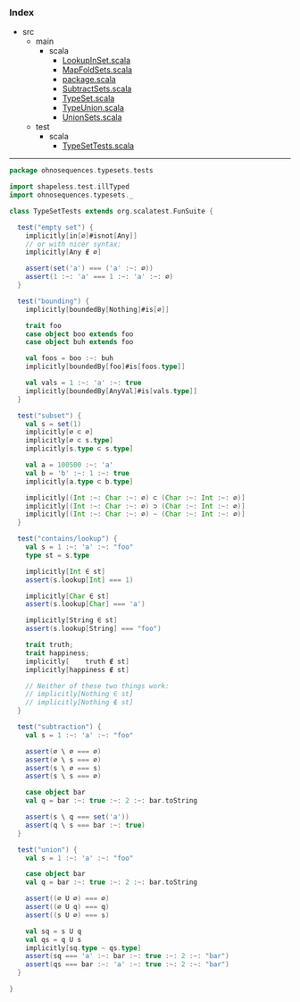 ### Index

+ src
  + main
    + scala
      + [LookupInSet.scala](../../main/scala/LookupInSet.md)
      + [MapFoldSets.scala](../../main/scala/MapFoldSets.md)
      + [package.scala](../../main/scala/package.md)
      + [SubtractSets.scala](../../main/scala/SubtractSets.md)
      + [TypeSet.scala](../../main/scala/TypeSet.md)
      + [TypeUnion.scala](../../main/scala/TypeUnion.md)
      + [UnionSets.scala](../../main/scala/UnionSets.md)
  + test
    + scala
      + [TypeSetTests.scala](TypeSetTests.md)

------


```scala
package ohnosequences.typesets.tests

import shapeless.test.illTyped
import ohnosequences.typesets._

class TypeSetTests extends org.scalatest.FunSuite {

  test("empty set") {
    implicitly[in[∅]#isnot[Any]]
    // or with nicer syntax:
    implicitly[Any ∉ ∅]

    assert(set('a') === ('a' :~: ∅))
    assert(1 :~: 'a' === 1 :~: 'a' :~: ∅)
  }

  test("bounding") {
    implicitly[boundedBy[Nothing]#is[∅]]

    trait foo
    case object boo extends foo
    case object buh extends foo

    val foos = boo :~: buh
    implicitly[boundedBy[foo]#is[foos.type]]

    val vals = 1 :~: 'a' :~: true
    implicitly[boundedBy[AnyVal]#is[vals.type]]
  }

  test("subset") {
    val s = set(1)
    implicitly[∅ ⊂ ∅]
    implicitly[∅ ⊂ s.type]
    implicitly[s.type ⊂ s.type]

    val a = 100500 :~: 'a'
    val b = 'b' :~: 1 :~: true
    implicitly[a.type ⊂ b.type]

    implicitly[(Int :~: Char :~: ∅) ⊂ (Char :~: Int :~: ∅)]
    implicitly[(Int :~: Char :~: ∅) ⊃ (Char :~: Int :~: ∅)]
    implicitly[(Int :~: Char :~: ∅) ~ (Char :~: Int :~: ∅)]
  }

  test("contains/lookup") {
    val s = 1 :~: 'a' :~: "foo"
    type st = s.type

    implicitly[Int ∈ st]
    assert(s.lookup[Int] === 1)

    implicitly[Char ∈ st]
    assert(s.lookup[Char] === 'a')

    implicitly[String ∈ st]
    assert(s.lookup[String] === "foo")

    trait truth;
    trait happiness;
    implicitly[    truth ∉ st]
    implicitly[happiness ∉ st]

    // Neither of these two things work:
    // implicitly[Nothing ∈ st]
    // implicitly[Nothing ∉ st]
  }

  test("subtraction") {
    val s = 1 :~: 'a' :~: "foo"

    assert(∅ \ ∅ === ∅)
    assert(∅ \ s === ∅)
    assert(s \ ∅ === s)
    assert(s \ s === ∅)

    case object bar
    val q = bar :~: true :~: 2 :~: bar.toString

    assert(s \ q === set('a'))
    assert(q \ s === bar :~: true)
  }

  test("union") {
    val s = 1 :~: 'a' :~: "foo"

    case object bar
    val q = bar :~: true :~: 2 :~: bar.toString

    assert((∅ U ∅) === ∅)
    assert((∅ U q) === q)
    assert((s U ∅) === s)

    val sq = s U q
    val qs = q U s
    implicitly[sq.type ~ qs.type]
    assert(sq === 'a' :~: bar :~: true :~: 2 :~: "bar")
    assert(qs === bar :~: 'a' :~: true :~: 2 :~: "bar")
  }

}

```

